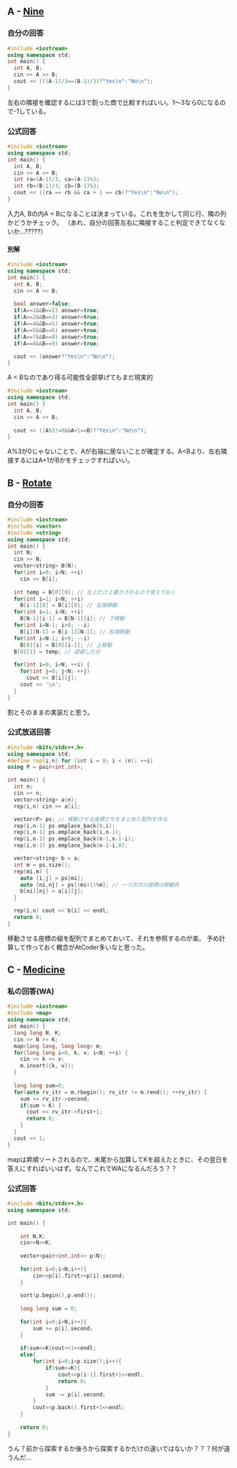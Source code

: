 ## A - [Nine](https://atcoder.jp/contests/abc309/tasks/abc309_a)

### 自分の回答
```C++
#include <iostream>
using namespace std;
int main() {
  int A, B;
  cin >> A >> B;
  cout << (((A-1)/3==(B-1)/3)?"Yes\n":"No\n");
}
```
左右の隣接を確認するには3で割った商で比較すればいい。1～3なら0になるので-1している。

### 公式回答
```C++
#include <iostream>
using namespace std;
int main() {
  int A, B;
  cin >> A >> B;
  int ra=(A-1)/3, ca=(A-1)%3;
  int rb=(B-1)/3, cb=(B-1)%3;
  cout << ((ra == rb && ca + 1 == cb)?"Yes\n":"No\n");
}
```
入力A, Bの内A < Bになることは決まっている。これを生かして同じ行、隣の列かどうかチェック。
（あれ、自分の回答左右に隣接すること判定できてなくないか...?????）

#### 別解
```C++
#include <iostream>
using namespace std;
int main() {
  int A, B;
  cin >> A >> B;
  
  bool answer=false;
  if(A==1&&B==2) answer=true;
  if(A==2&&B==3) answer=true;
  if(A==4&&B==5) answer=true;
  if(A==5&&B==6) answer=true;
  if(A==7&&B==8) answer=true;
  if(A==8&&B==9) answer=true;

  cout << (answer?"Yes\n":"No\n");
}
```
A < Bなのであり得る可能性全部挙げてもまだ現実的
```C++
#include <iostream>
using namespace std;
int main() {
  int A, B;
  cin >> A >> B;
  
  cout << ((A%3!=0&&A+1==B)?"Yes\n":"No\n");
}
```
A%3が0じゃないことで、Aが右端に居ないことが確定する。A<Bより、左右隣接するにはA+1がBかをチェックすればいい。

## B - [Rotate](https://atcoder.jp/contests/abc309/tasks/abc309_b)

### 自分の回答
```C++
#include <iostream>
#include <vector>
#include <string>
using namespace std;
int main() {
  int N;
  cin >> N;
  vector<string> B(N);
  for(int i=0; i<N; ++i)
    cin >> B[i];
  
  int temp = B[0][0]; // 左上だけ上書きされるので覚えておく
  for(int i=1; i<N; ++i)
    B[i-1][0] = B[i][0]; // 左端移動
  for(int i=1; i<N; ++i)
    B[N-1][i-1] = B[N-1][i]; // 下移動
  for(int i=N-1; i>0; --i)
    B[i][N-1] = B[i-1][N-1]; // 右端移動
  for(int i=N-1; i>0; --i)
    B[0][i] = B[0][i-1]; // 上移動
  B[0][1] = temp; // 退避した分
  
  for(int i=0; i<N; ++i) {
    for(int j=0; j<N; ++j)
      cout << B[i][j];
    cout << '\n';
  }
}
```
割とそのままの実装だと思う。

### 公式放送回答
```C++
#include <bits/stdc++.h>
using namespace std;
#define rep(i,n) for (int i = 0; i < (n); ++i)
using P = pair<int,int>;

int main() {
  int n;
  cin >> n;
  vector<string> a(n);
  rep(i,n) cin >> a[i];

  vector<P> ps; // 移動させる座標たちをまとめた配列を作る
  rep(i,n-1) ps.emplace_back(0,i);
  rep(i,n-1) ps.emplace_back(i,n-1);
  rep(i,n-1) ps.emplace_back(n-1,n-1-i);
  rep(i,n-1) ps.emplace_back(n-1-i,0);

  vector<string> b = a; 
  int m = ps.size();
  rep(mi,m) {
    auto [i,j] = ps[mi];
    auto [ni,nj] = ps[(mi+1)%m]; // 一つ次次の座標は移動先
    b[ni][nj] = a[i][j];
  }

  rep(i,n) cout << b[i] << endl;
  return 0;
}
```
移動させる座標の組を配列でまとめておいて、それを参照するのが楽。
予め計算して作っておく概念がAtCoder多いなと思った。

## C - [Medicine](https://atcoder.jp/contests/abc309/tasks/abc309_c)

### 私の回答(WA)
```C++
#include <iostream>
#include <map>
using namespace std;
int main() {
  long long N, K;
  cin >> N >> K;
  map<long long, long long> m;
  for(long long i=0, k, v; i<N; ++i) {
    cin >> k >> v;
    m.insert({k, v});
  }
  
  long long sum=0;
  for(auto rv_itr = m.rbegin(); rv_itr != m.rend(); ++rv_itr) {
    sum += rv_itr->second;
    if(sum > K) {
      cout << rv_itr->first+1;
      return 0;
    }
  }
  cout << 1;
}
```
mapは昇順ソートされるので、末尾から加算してKを超えたときに、その翌日を答えにすればいいはず。なんでこれでWAになるんだろう？？

### 公式回答
```C++
#include <bits/stdc++.h>
using namespace std;

int main() {
    
	int N,K;
	cin>>N>>K;
	
	vector<pair<int,int>> p(N);
	
	for(int i=0;i<N;i++){
		cin>>p[i].first>>p[i].second;
	}
	
	sort(p.begin(),p.end());
	
	long long sum = 0;
	
	for(int i=0;i<N;i++){
		sum += p[i].second;
	}
	
	if(sum<=K)cout<<1<<endl;
	else{
		for(int i=0;i<p.size();i++){
			if(sum<=K){
				cout<<p[i-1].first+1<<endl;
				return 0;
			}
			sum -= p[i].second;
		}
		cout<<p.back().first+1<<endl;
	}
	
	return 0;
}
```
うん？前から探索するか後ろから探索するかだけの違いではないか？？？何が違うんだ...